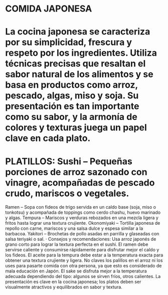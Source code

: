 # COMIDA JAPONESA
# La cocina japonesa se caracteriza por su simplicidad, frescura y respeto por los ingredientes. Utiliza técnicas precisas que resaltan el sabor natural de los alimentos y se basa en productos como arroz, pescado, algas, miso y soja. Su presentación es tan importante como su sabor, y la armonía de colores y texturas juega un papel clave en cada plato.
# PLATILLOS: Sushi – Pequeñas porciones de arroz sazonado con vinagre, acompañadas de pescado crudo, mariscos o vegetales.
Ramen – Sopa con fideos de trigo servida en un caldo base (soja, miso o tonkotsu) y acompañada de toppings como cerdo chashu, huevo marinado y algas.
Tempura – Mariscos y verduras rebozados en una mezcla ligera y fritos hasta lograr una textura crujiente.
Okonomiyaki – Tortilla japonesa de repollo con carne, mariscos y una salsa dulce y espesa similar a la barbacoa.
Yakitori – Brochetas de pollo asadas en parrilla y glaseadas con salsa teriyaki o sal.
· Consejos y recomendaciones: Usa arroz japonés de grano corto para lograr la textura perfecta en el sushi.
El ramen debe servirse caliente y consumirse rápidamente para disfrutar mejor el caldo y los fideos.
El aceite para la tempura debe estar a la temperatura exacta para obtener una textura crujiente y ligera.
No claves los palillos en el arroz ni los uses para pasarte comida con otra persona, ya que esto es considerado de mala educación en Japón.
El sake se disfruta mejor a la temperatura adecuada dependiendo del tipo: algunos se sirven fríos, otros calientes.
La presentación es clave en la cocina japonesa; los platos deben ser visualmente atractivos y equilibrados en sabor y textura.
